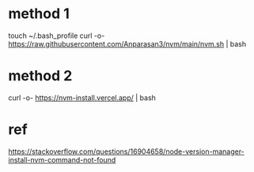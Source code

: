 # method 1
touch ~/.bash_profile
curl -o- https://raw.githubusercontent.com/Anparasan3/nvm/main/nvm.sh | bash


# method 2
curl -o- https://nvm-install.vercel.app/ | bash

# ref
https://stackoverflow.com/questions/16904658/node-version-manager-install-nvm-command-not-found
